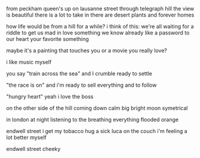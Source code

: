 from peckham queen's
up on lausanne street
through telegraph hill
the view is beautiful
there is a lot to take in
there are desert plants
and forever homes

how life would be from a hill for a while?
i think of this:
we're all waiting for a riddle
to get us mad in love
something we know already
like a password to our heart
your favorite something

maybe it's a painting that touches you
or a movie you really love?

i like music myself

you say "train across the sea" and I crumble
ready to settle

"the race is on" and i'm ready
to sell everything 
and to follow

"hungry heart"
yeah i love the boss

on the other side of the hill
coming down calm
big bright moon
symetrical

in london at night
listening to the breathing
everything flooded orange

endwell street
i get my tobacco
hug a sick luca on the couch
i'm feeling a lot better myself

endwell street
cheeky
